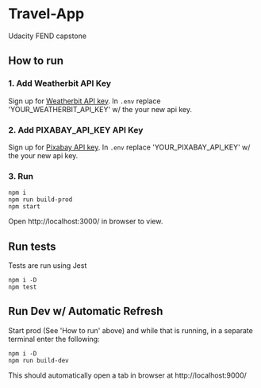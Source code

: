 # Travel-App
Udacity FEND capstone


## How to run

### 1. Add Weatherbit API Key
Sign up for [Weatherbit API key](https://www.weatherbit.io/account/create). 
In `.env` replace 'YOUR_WEATHERBIT_API_KEY' w/ the your new api key.

### 2. Add PIXABAY_API_KEY API Key
Sign up for [Pixabay API key](https://pixabay.com/api/docs/). 
In `.env` replace 'YOUR_PIXABAY_API_KEY' w/ the your new api key.

### 3. Run
```
npm i
npm run build-prod
npm start
```
Open http://localhost:3000/ in browser to view.

## Run tests
Tests are run using Jest
```
npm i -D
npm test
```

## Run Dev w/ Automatic Refresh
Start prod (See 'How to run' above) and while that is running, in a separate terminal enter the following:
```
npm i -D
npm run build-dev
```
This should automatically open a tab in browser at http://localhost:9000/ 
